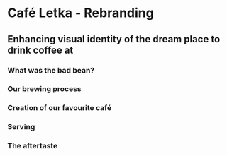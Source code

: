 # Café Letka - Rebranding
## Enhancing visual identity of the dream place to drink coffee at

### What was the bad bean?

### Our brewing process

### Creation of our favourite café

### Serving

### The aftertaste
